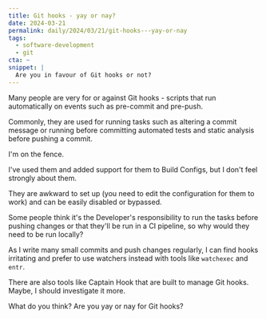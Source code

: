 ```yaml
---
title: Git hooks - yay or nay?
date: 2024-03-21
permalink: daily/2024/03/21/git-hooks---yay-or-nay
tags:
  - software-development
  - git
cta: ~
snippet: |
  Are you in favour of Git hooks or not?
---
```


Many people are very for or against Git hooks - scripts that run automatically on events such as pre-commit and pre-push.

Commonly, they are used for running tasks such as altering a commit message or running before committing automated tests and static analysis before pushing a commit.

I'm on the fence.

I've used them and added support for them to Build Configs, but I don't feel strongly about them.

They are awkward to set up (you need to edit the configuration for them to work) and can be easily disabled or bypassed.

Some people think it's the Developer's responsibility to run the tasks before pushing changes or that they'll be run in a CI pipeline, so why would they need to be run locally?

As I write many small commits and push changes regularly, I can find hooks irritating and prefer to use watchers instead with tools like `watchexec` and `entr`.

There are also tools like Captain Hook that are built to manage Git hooks. Maybe, I should investigate it more.

What do you think? Are you yay or nay for Git hooks?

